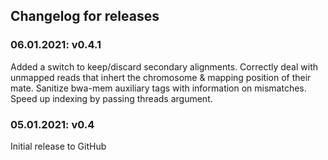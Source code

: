 ## Changelog for releases
### 06.01.2021: v0.4.1
Added a switch to keep/discard secondary alignments.
Correctly deal with unmapped reads that inhert the chromosome & mapping position of their mate.
Sanitize bwa-mem auxiliary tags with information on mismatches.
Speed up indexing by passing threads argument.
### 05.01.2021: v0.4
Initial release to GitHub
